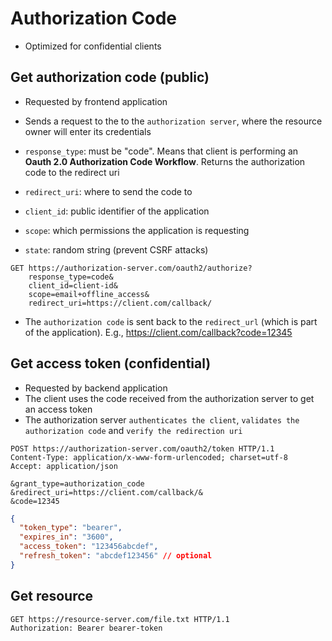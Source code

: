 # Authorization Code

- Optimized for confidential clients

## Get authorization code (public)

- Requested by frontend application
- Sends a request to the to the `authorization server`, where the resource owner will enter its credentials

- `response_type`: must be "code". Means that client is performing an **Oauth 2.0 Authorization Code Workflow**. Returns the authorization code to the redirect uri
- `redirect_uri`: where to send the code to
- `client_id`: public identifier of the application
- `scope`: which permissions the application is requesting
- `state`: random string (prevent CSRF attacks)

```http
GET https://authorization-server.com/oauth2/authorize?
    response_type=code&
    client_id=client-id&
    scope=email+offline_access&
    redirect_uri=https://client.com/callback/
```

- The `authorization code` is sent back to the `redirect_url` (which is part of the application). E.g., <https://client.com/callback?code=12345>

## Get access token (confidential)

- Requested by backend application
- The client uses the code received from the authorization server to get an access token
- The authorization server `authenticates the client`, `validates the authorization code` and `verify the redirection uri`

```http
POST https://authorization-server.com/oauth2/token HTTP/1.1
Content-Type: application/x-www-form-urlencoded; charset=utf-8
Accept: application/json

&grant_type=authorization_code
&redirect_uri=https://client.com/callback/&
&code=12345
```

```json
{
  "token_type": "bearer",
  "expires_in": "3600",
  "access_token": "123456abcdef",
  "refresh_token": "abcdef123456" // optional
}
```

## Get resource

```http
GET https://resource-server.com/file.txt HTTP/1.1
Authorization: Bearer bearer-token
```
